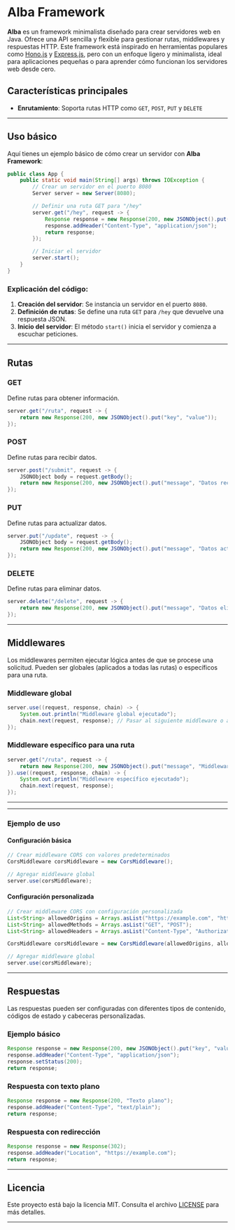 # **Alba Framework**

**Alba** es un framework minimalista diseñado para crear servidores web en Java. Ofrece una API sencilla y flexible para gestionar rutas, middlewares y respuestas HTTP. Este framework está inspirado en herramientas populares como [Hono.js](https://hono.dev/) y [Express.js](https://expressjs.com/), pero con un enfoque ligero y minimalista, ideal para aplicaciones pequeñas o para aprender cómo funcionan los servidores web desde cero.

## **Características principales**

- **Enrutamiento**: Soporta rutas HTTP como `GET`, `POST`, `PUT` y `DELETE`
---

## **Uso básico**

Aquí tienes un ejemplo básico de cómo crear un servidor con **Alba Framework**:

```java
public class App {
    public static void main(String[] args) throws IOException {
        // Crear un servidor en el puerto 8080
        Server server = new Server(8080);

        // Definir una ruta GET para "/hey"
        server.get("/hey", request -> {
            Response response = new Response(200, new JSONObject().put("message", "Hola Mundo desde Alba"));
            response.addHeader("Content-Type", "application/json");
            return response;
        });

        // Iniciar el servidor
        server.start();
    }
}
```

### Explicación del código:
1. **Creación del servidor**: Se instancia un servidor en el puerto `8080`.
2. **Definición de rutas**: Se define una ruta `GET` para `/hey` que devuelve una respuesta JSON.
3. **Inicio del servidor**: El método `start()` inicia el servidor y comienza a escuchar peticiones.

---

## **Rutas**

### **GET**
Define rutas para obtener información.

```java
server.get("/ruta", request -> {
    return new Response(200, new JSONObject().put("key", "value"));
});
```

### **POST**
Define rutas para recibir datos.

```java
server.post("/submit", request -> {
    JSONObject body = request.getBody();
    return new Response(200, new JSONObject().put("message", "Datos recibidos"));
});
```

### **PUT**
Define rutas para actualizar datos.

```java
server.put("/update", request -> {
    JSONObject body = request.getBody();
    return new Response(200, new JSONObject().put("message", "Datos actualizados"));
});
```

### **DELETE**
Define rutas para eliminar datos.

```java
server.delete("/delete", request -> {
    return new Response(200, new JSONObject().put("message", "Datos eliminados"));
});
```

---

## **Middlewares**

Los middlewares permiten ejecutar lógica antes de que se procese una solicitud. Pueden ser globales (aplicados a todas las rutas) o específicos para una ruta.

### Middleware global

```java
server.use((request, response, chain) -> {
    System.out.println("Middleware global ejecutado");
    chain.next(request, response); // Pasar al siguiente middleware o al controlador de ruta
});
```

### Middleware específico para una ruta

```java
server.get("/ruta", request -> {
    return new Response(200, new JSONObject().put("message", "Middleware específico ejecutado"));
}).use((request, response, chain) -> {
    System.out.println("Middleware específico ejecutado");
    chain.next(request, response);
});
```

---
---

### **Ejemplo de uso**

#### Configuración básica

```java
// Crear middleware CORS con valores predeterminados
CorsMiddleware corsMiddleware = new CorsMiddleware();

// Agregar middleware global
server.use(corsMiddleware);
```

#### Configuración personalizada

```java
// Crear middleware CORS con configuración personalizada
List<String> allowedOrigins = Arrays.asList("https://example.com", "https://api.example.com");
List<String> allowedMethods = Arrays.asList("GET", "POST");
List<String> allowedHeaders = Arrays.asList("Content-Type", "Authorization");

CorsMiddleware corsMiddleware = new CorsMiddleware(allowedOrigins, allowedMethods, allowedHeaders);

// Agregar middleware global
server.use(corsMiddleware);
```

---

## **Respuestas**

Las respuestas pueden ser configuradas con diferentes tipos de contenido, códigos de estado y cabeceras personalizadas.

### Ejemplo básico

```java
Response response = new Response(200, new JSONObject().put("key", "value"));
response.addHeader("Content-Type", "application/json");
response.setStatus(200);
return response;
```

### Respuesta con texto plano

```java
Response response = new Response(200, "Texto plano");
response.addHeader("Content-Type", "text/plain");
return response;
```

### Respuesta con redirección

```java
Response response = new Response(302);
response.addHeader("Location", "https://example.com");
return response;
```

---



## **Licencia**

Este proyecto está bajo la licencia MIT. Consulta el archivo [LICENSE](LICENSE) para más detalles.

---


